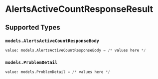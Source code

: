 # AlertsActiveCountResponseResult


## Supported Types

### `models.AlertsActiveCountResponseBody`

```python
value: models.AlertsActiveCountResponseBody = /* values here */
```

### `models.ProblemDetail`

```python
value: models.ProblemDetail = /* values here */
```

